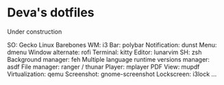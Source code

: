 # Deva's dotfiles
Under construction

SO: Gecko Linux Barebones
WM: i3
Bar: polybar
Notification: dunst
Menu: dmenu
Window alternate: rofi
Terminal: kitty
Editor: lunarvim
SH: zsh
Background manager: feh
Multiple language runtime versions manager: asdf
File manager: ranger / thunar
Player: mplayer
PDF View: mupdf
Virtualization: qemu
Screenshot: gnome-screenshot
Lockscreen: i3lock
...
